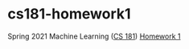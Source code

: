 # cs181-homework1
Spring 2021 Machine Learning ([CS 181](https://harvard-ml-courses.github.io/cs181-web-2021/)) [Homework 1](https://github.com/harvard-ml-courses/cs181-s21-homeworks/tree/main/hw1)

